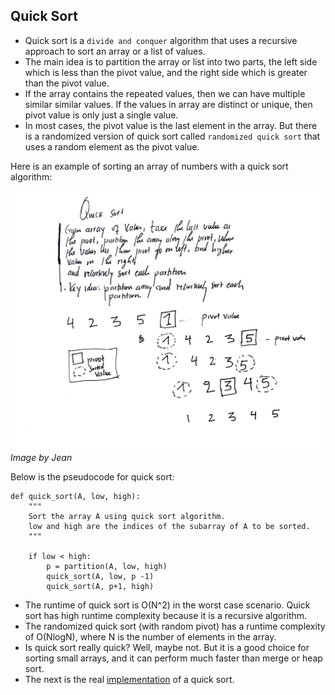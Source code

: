 ## Quick Sort

* Quick sort is a `divide and conquer` algorithm that uses a recursive approach to sort an array or a list of values. 
* The main idea is to partition the array or list into two parts, the left side which is less than the pivot value, and the right side which is greater than the pivot value. 
* If the array contains the repeated values, then we can have multiple similar similar values. If the values in array are distinct or unique, then pivot value is only just a single value. 
* In most cases, the pivot value is the last element in the array. But there is a randomized version of quick sort called `randomized quick sort` that uses a random element as the pivot value.


Here is an example of sorting an array of numbers with a quick sort algorithm:

![image](../images/quick-sort.JPG)
*Image by Jean*

Below is the pseudocode for quick sort:

```
def quick_sort(A, low, high):
    """
    Sort the array A using quick sort algorithm. 
    low and high are the indices of the subarray of A to be sorted. 
    """

    if low < high:
        p = partition(A, low, high)
        quick_sort(A, low, p -1)
        quick_sort(A, p+1, high)

```

* The runtime of quick sort is O(N^2) in the worst case scenario. Quick sort has high runtime complexity because it is a recursive algorithm. 
* The randomized quick sort (with random pivot) has a runtime complexity of O(NlogN), where N is the number of elements in the array.
* Is quick sort really quick? Well, maybe not. But it is a good choice for sorting small arrays, and it can perform much faster than merge or heap sort.
* The next is the real [implementation](algorithms/quick-sort.py) of a quick sort. 